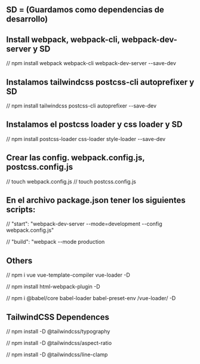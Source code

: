 ## SD = (Guardamos como dependencias de desarrollo)

## Install webpack, webpack-cli, webpack-dev-server y SD

// npm install webpack webpack-cli webpack-dev-server --save-dev

## Instalamos tailwindcss postcss-cli autoprefixer y SD

// npm install tailwindcss postcss-cli autoprefixer --save-dev

## Instalamos el postcss loader y css loader y SD

// npm install postcss-loader css-loader style-loader --save-dev

## Crear las config. webpack.config.js, postcss.config.js

// touch webpack.config.js
// touch postcss.config.js

## En el archivo package.json tener los siguientes scripts:

// "start": "webpack-dev-server --mode=development --config webpack.config.js"

// "build": "webpack --mode production


## Others

// npm i vue vue-template-compiler vue-loader -D

// npm install html-webpack-plugin -D

// npm i @babel/core babel-loader babel-preset-env /vue-loader/ -D

## TailwindCSS Dependences

// npm install -D @tailwindcss/typography

// npm install -D @tailwindcss/aspect-ratio

// npm install -D @tailwindcss/line-clamp
